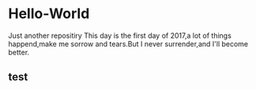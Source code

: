 # Hello-World
Just another repositiry
This day is the first day of 2017,a lot of things happend,make me sorrow and tears.But I never surrender,and I'll become better.
## test

